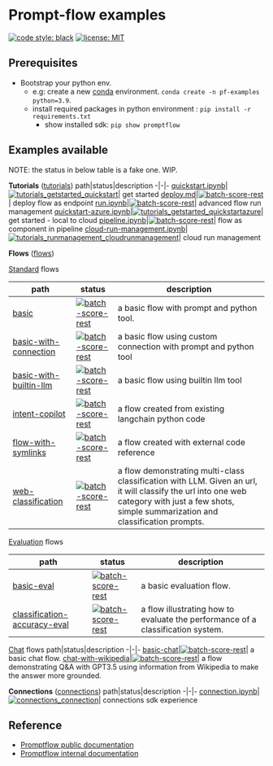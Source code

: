 # Prompt-flow examples

[![code style: black](https://img.shields.io/badge/code%20style-black-000000.svg)](https://github.com/psf/black)
[![license: MIT](https://img.shields.io/badge/License-MIT-purple.svg)](../LICENSE)

## Prerequisites

- Bootstrap your python env. 
  - e.g: create a new [conda](https://conda.io/projects/conda/en/latest/user-guide/getting-started.html) environment. `conda create -n pf-examples python=3.9`.
  - install required packages in python environment : `pip install -r requirements.txt`
    - show installed sdk: `pip show promptflow`


## Examples available

NOTE: the status in below table is a fake one. WIP.

**Tutorials** ([tutorials](tutorials))
path|status|description
-|-|-
[quickstart.ipynb](tutorials/get-started/quickstart.ipynb)|[![tutorials_getstarted_quickstart](https://github.com/microsoft/promptflow/actions/workflows/tutorials_getstarted_quickstart.yml/badge.svg)](https://github.com/microsoft/promptflow/actions/workflows/tutorials_getstarted_quickstart.yml)| get started
[deploy.md](tutorials/flow-deploy/deploy.md)|[![batch-score-rest](https://github.com/Azure/azureml-examples/workflows/cli-scripts-batch-score-rest/badge.svg?branch=main)](https://github.com/Azure/azureml-examples/actions/workflows/cli-scripts-batch-score-rest.yml)| deploy flow as endpoint
[run.ipynb](tutorials/advanced-run-management/run.ipynb)|[![batch-score-rest](https://github.com/Azure/azureml-examples/workflows/cli-scripts-batch-score-rest/badge.svg?branch=main)](https://github.com/Azure/azureml-examples/actions/workflows/cli-scripts-batch-score-rest.yml)| advanced flow run management
[quickstart-azure.ipynb](tutorials/get-started/quickstart-azure.ipynb)|[![tutorials_getstarted_quickstartazure](https://github.com/microsoft/promptflow/actions/workflows/tutorials_getstarted_quickstartazure.yml/badge.svg)](https://github.com/microsoft/promptflow/actions/workflows/tutorials_getstarted_quickstartazure.yml)| get started - local to cloud
[pipeline.ipynb](tutorials/flow-in-pipeline/pipeline.ipynb)|[![batch-score-rest](https://github.com/Azure/azureml-examples/workflows/cli-scripts-batch-score-rest/badge.svg?branch=main)](https://github.com/Azure/azureml-examples/actions/workflows/cli-scripts-batch-score-rest.yml)| flow as component in pipeline
[cloud-run-management.ipynb](tutorials/run-management/cloud-run-management.ipynb)|[![tutorials_runmanagement_cloudrunmanagement](https://github.com/microsoft/promptflow/actions/workflows/tutorials_runmanagement_cloudrunmanagement.yml/badge.svg)](https://github.com/microsoft/promptflow/actions/workflows/tutorials_runmanagement_cloudrunmanagement.yml)| cloud run management


**Flows** ([flows](flows))

[Standard](flows/standard/) flows

path|status|description
-|-|-
[basic](flows/standard/basic/flow.dag.yaml)|[![batch-score-rest](https://github.com/Azure/azureml-examples/workflows/cli-scripts-batch-score-rest/badge.svg?branch=main)](https://github.com/Azure/azureml-examples/actions/workflows/cli-scripts-batch-score-rest.yml)| a basic flow with prompt and python tool.
[basic-with-connection](flows/standard/basic-with-connection/flow.dag.yaml)|[![batch-score-rest](https://github.com/Azure/azureml-examples/workflows/cli-scripts-batch-score-rest/badge.svg?branch=main)](https://github.com/Azure/azureml-examples/actions/workflows/cli-scripts-batch-score-rest.yml)| a basic flow using custom connection with prompt and python tool
[basic-with-builtin-llm](flows/standard/basic-with-builtin-llm/flow.dag.yaml)|[![batch-score-rest](https://github.com/Azure/azureml-examples/workflows/cli-scripts-batch-score-rest/badge.svg?branch=main)](https://github.com/Azure/azureml-examples/actions/workflows/cli-scripts-batch-score-rest.yml)| a basic flow using builtin llm tool
[intent-copilot](flows/standard/intent-copilot/flow.dag.yaml)|[![batch-score-rest](https://github.com/Azure/azureml-examples/workflows/cli-scripts-batch-score-rest/badge.svg?branch=main)](https://github.com/Azure/azureml-examples/actions/workflows/cli-scripts-batch-score-rest.yml)| a flow created from existing langchain python code
[flow-with-symlinks](flows/standard/flow-with-symlinks/flow.dag.yaml)|[![batch-score-rest](https://github.com/Azure/azureml-examples/workflows/cli-scripts-batch-score-rest/badge.svg?branch=main)](https://github.com/Azure/azureml-examples/actions/workflows/cli-scripts-batch-score-rest.yml)| a flow created with external code reference
[web-classification](flows/standard/web-classification/flow.dag.yaml)|[![batch-score-rest](https://github.com/Azure/azureml-examples/workflows/cli-scripts-batch-score-rest/badge.svg?branch=main)](https://github.com/Azure/azureml-examples/actions/workflows/cli-scripts-batch-score-rest.yml)| a flow demonstrating multi-class classification with LLM. Given an url, it will classify the url into one web category with just a few shots, simple summarization and classification prompts.


[Evaluation](flows/evaluation/) flows

path|status|description
-|-|-
[basic-eval](flows/standard/basic-eval/flow.dag.yaml)|[![batch-score-rest](https://github.com/Azure/azureml-examples/workflows/cli-scripts-batch-score-rest/badge.svg?branch=main)](https://github.com/Azure/azureml-examples/actions/workflows/cli-scripts-batch-score-rest.yml)| a basic evaluation flow.
[classification-accuracy-eval](flows/standard/classification-accuracy-eval/flow.dag.yaml)|[![batch-score-rest](https://github.com/Azure/azureml-examples/workflows/cli-scripts-batch-score-rest/badge.svg?branch=main)](https://github.com/Azure/azureml-examples/actions/workflows/cli-scripts-batch-score-rest.yml)| a flow illustrating how to evaluate the performance of a classification system.

[Chat](flows/chat/) flows
path|status|description
-|-|-
[basic-chat](flows/standard/basic-chat/flow.dag.yaml)|[![batch-score-rest](https://github.com/Azure/azureml-examples/workflows/cli-scripts-batch-score-rest/badge.svg?branch=main)](https://github.com/Azure/azureml-examples/actions/workflows/cli-scripts-batch-score-rest.yml)| a basic chat flow.
[chat-with-wikipedia](flows/standard/chat-with-wikipedia/flow.dag.yaml)|[![batch-score-rest](https://github.com/Azure/azureml-examples/workflows/cli-scripts-batch-score-rest/badge.svg?branch=main)](https://github.com/Azure/azureml-examples/actions/workflows/cli-scripts-batch-score-rest.yml)| a flow demonstrating Q&A with GPT3.5 using information from Wikipedia to make the answer more grounded. 

**Connections** ([connections](connections))
path|status|description
-|-|-
[connection.ipynb](connections/connection.ipynb)|[![connections_connection](https://github.com/microsoft/promptflow/actions/workflows/connections_connection.yml/badge.svg)](https://github.com/microsoft/promptflow/actions/workflows/connections_connection.yml)| connections sdk experience

## Reference

* [Promptflow public documentation](https://learn.microsoft.com/en-us/azure/machine-learning/prompt-flow/overview-what-is-prompt-flow?view=azureml-api-2)
* [Promptflow internal documentation](https://promptflow.azurewebsites.net/)